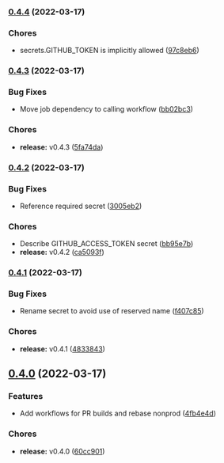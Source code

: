 ### [0.4.4](https://github.com/CleverShuttle/gh-reusable-workflows/compare/v0.4.3...v0.4.4) (2022-03-17)


### Chores

* secrets.GITHUB_TOKEN is implicitly allowed ([97c8eb6](https://github.com/CleverShuttle/gh-reusable-workflows/commit/97c8eb645fe9d2d2e78b76f2f2628966c4db3674))

### [0.4.3](https://github.com/CleverShuttle/gh-reusable-workflows/compare/v0.4.2...v0.4.3) (2022-03-17)


### Bug Fixes

* Move job dependency to calling workflow ([bb02bc3](https://github.com/CleverShuttle/gh-reusable-workflows/commit/bb02bc3bd26a4cce5e5910895e2feb7999320f00))


### Chores

* **release:** v0.4.3 ([5fa74da](https://github.com/CleverShuttle/gh-reusable-workflows/commit/5fa74daff5e78e3afcf8ff26b31892381116347e))

### [0.4.2](https://github.com/CleverShuttle/gh-reusable-workflows/compare/v0.4.1...v0.4.2) (2022-03-17)


### Bug Fixes

* Reference required secret ([3005eb2](https://github.com/CleverShuttle/gh-reusable-workflows/commit/3005eb2f1a3b9536c935f858fc9179728478e426))


### Chores

* Describe GITHUB_ACCESS_TOKEN secret ([bb95e7b](https://github.com/CleverShuttle/gh-reusable-workflows/commit/bb95e7b390c1660946c8e62d9670b7f928c81b00))
* **release:** v0.4.2 ([ca5093f](https://github.com/CleverShuttle/gh-reusable-workflows/commit/ca5093f4faafb6a4c3c9dbee1087cadebceb6f1e))

### [0.4.1](https://github.com/CleverShuttle/gh-reusable-workflows/compare/v0.4.0...v0.4.1) (2022-03-17)


### Bug Fixes

* Rename secret to avoid use of reserved name ([f407c85](https://github.com/CleverShuttle/gh-reusable-workflows/commit/f407c8531f74e67839c0bb04b04ab52c96615da9))


### Chores

* **release:** v0.4.1 ([4833843](https://github.com/CleverShuttle/gh-reusable-workflows/commit/4833843817e5fdf490006fdd1346c5623c566c30))

## [0.4.0](https://github.com/CleverShuttle/gh-reusable-workflows/compare/v0.3.0...v0.4.0) (2022-03-17)


### Features

* Add workflows for PR builds and rebase nonprod ([4fb4e4d](https://github.com/CleverShuttle/gh-reusable-workflows/commit/4fb4e4dac198b1ca21893c41ea2a2b6eeced4a36))


### Chores

* **release:** v0.4.0 ([60cc901](https://github.com/CleverShuttle/gh-reusable-workflows/commit/60cc901a492d1e4aba5196fb5d7568407521f791))

